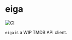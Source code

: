 # eiga

[![CI](https://github.com/zachcmadsen/eiga/workflows/CI/badge.svg?branch=main)](https://github.com/zachcmadsen/eiga/actions?query=branch%3Amain)

`eiga` is a WIP TMDB API client.
